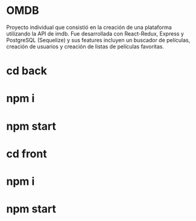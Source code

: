 # OMDB

Proyecto individual que consistió en la creación de una plataforma utilizando la API de imdb. Fue desarrollada con
React-Redux, Express y PostgreSQL (Sequelize) y sus features incluyen un buscador de películas, creación de usuarios
y creación de listas de películas favoritas.


# cd back
  # npm i
   # npm start

# cd front
  # npm i
   # npm start  